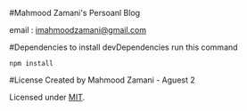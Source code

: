 #Mahmood Zamani's Persoanl Blog

email : imahmoodzamani@gmail.com

#Dependencies
to install devDependencies run this command 
```
npm install
```
#License
Created by Mahmood Zamani - Aguest 2

Licensed under [MIT](https://github.com/imahmoodz/imahmoodz.github.io/blob/master/LICENSE).
